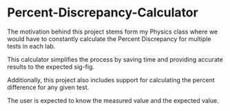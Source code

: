 # Percent-Discrepancy-Calculator

The motivation behind this project stems form my Physics class where we would have to constantly calculate the Percent Discrepancy for multiple tests in each lab.

This calculator simplifies the process by saving time and providing accurate results to the expected sig-fig.

Additionally, this project also includes support for calculating the percent difference for any given test.

The user is expected to know the measured value and the expected value.
